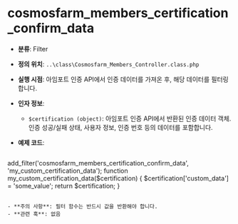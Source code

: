 # cosmosfarm_members_certification_confirm_data

- **분류**: Filter
- **정의 위치**: `..\class\Cosmosfarm_Members_Controller.class.php`
- **실행 시점**: 아임포트 인증 API에서 인증 데이터를 가져온 후, 해당 데이터를 필터링합니다.
- **인자 정보**:
  - `$certification (object)`: 아임포트 인증 API에서 반환된 인증 데이터 객체. 인증 성공/실패 상태, 사용자 정보, 인증 번호 등의 데이터를 포함합니다.
- **예제 코드**:

  ```php
add_filter('cosmosfarm_members_certification_confirm_data', 'my_custom_certification_data');
    function my_custom_certification_data($certification) {
        $certification['custom_data'] = 'some_value';
        return $certification;
    }
  ```

- **주의 사항**: 필터 함수는 반드시 값을 반환해야 합니다.
- **관련 훅**: 없음
